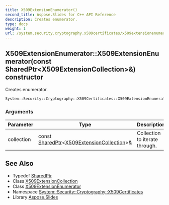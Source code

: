 ```yaml
---
title: X509ExtensionEnumerator()
second_title: Aspose.Slides for C++ API Reference
description: Creates enumerator.
type: docs
weight: 1
url: /system.security.cryptography.x509certificates/x509extensionenumerator/x509extensionenumerator/
---
```

## X509ExtensionEnumerator::X509ExtensionEnumerator(const SharedPtr\<X509ExtensionCollection\>\&) constructor


Creates enumerator.

```cpp
System::Security::Cryptography::X509Certificates::X509ExtensionEnumerator::X509ExtensionEnumerator(const SharedPtr<X509ExtensionCollection> &collection)
```


### Arguments

| Parameter | Type | Description |
| --- | --- | --- |
| collection | const [SharedPtr](../../../system/sharedptr/)\<[X509ExtensionCollection](../../x509extensioncollection/)\>\& | Collection to iterate through. |

## See Also

* Typedef [SharedPtr](../../../system/sharedptr/)
* Class [X509ExtensionCollection](../../x509extensioncollection/)
* Class [X509ExtensionEnumerator](../)
* Namespace [System::Security::Cryptography::X509Certificates](../../)
* Library [Aspose.Slides](../../../)